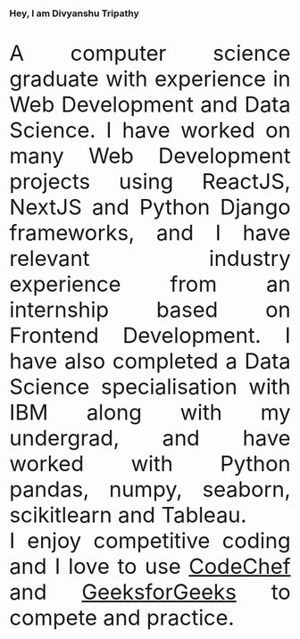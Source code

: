 ### Hey, I am Divyanshu Tripathy

<p style="text-align: justify; font-size: 38px;"> 
A computer science graduate with experience in Web Development and Data Science. I have worked on many Web Development projects using ReactJS, NextJS and Python Django frameworks, and I have relevant industry experience from an internship based on Frontend Development. I have also completed a Data Science specialisation with IBM along with my undergrad, and have worked with Python pandas, numpy, seaborn, scikitlearn and Tableau.<br>
I enjoy competitive coding and I love to use <a href="https://www.codechef.com/users/divyanshu1007" target="_blank">CodeChef</a> and <a href="https://auth.geeksforgeeks.org/user/divyanshutripathy/practice/">GeeksforGeeks</a> to compete and practice.
</p>

<!--
**divyanshutripathy/divyanshutripathy** is a ✨ _special_ ✨ repository because its `README.md` (this file) appears on your GitHub profile.

Here are some ideas to get you started:

- 🔭 I’m currently working on ...
- 🌱 I’m currently learning ...
- 👯 I’m looking to collaborate on ...
- 🤔 I’m looking for help with ...
- 💬 Ask me about ...
- 📫 How to reach me: ...
- 😄 Pronouns: ...
- ⚡ Fun fact: ...
-->
